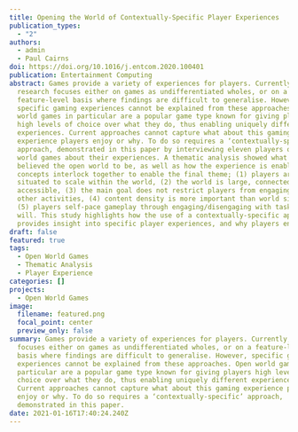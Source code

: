 ```yaml
---
title: Opening the World of Contextually-Specific Player Experiences
publication_types:
  - "2"
authors:
  - admin
  - Paul Cairns
doi: https://doi.org/10.1016/j.entcom.2020.100401
publication: Entertainment Computing
abstract: Games provide a variety of experiences for players. Currently,
  research focuses either on games as undifferentiated wholes, or on a
  feature-level basis where findings are difficult to generalise. However,
  specific gaming experiences cannot be explained from these approaches. Open
  world games in particular are a popular game type known for giving players
  high levels of choice over what they do, thus enabling uniquely different
  experiences. Current approaches cannot capture what about this gaming
  experience players enjoy or why. To do so requires a ‘contextually-specific’
  approach, demonstrated in this paper by interviewing eleven players of open
  world games about their experiences. A thematic analysis showed what they
  believed the open world to be, as well as how the experience is enabled. Five
  concepts interlock together to enable the final theme; (1) players are
  situated to scale within the world, (2) the world is large, connected and
  accessible, (3) the main goal does not restrict players from engaging with
  other activities, (4) content density is more important than world size, and
  (5) players self-pace gameplay through engaging/disengaging with tasks at
  will. This study highlights how the use of a contextually-specific approach
  provides insight into specific player experiences, and why players enjoy them.
draft: false
featured: true
tags:
  - Open World Games
  - Thematic Analysis
  - Player Experience
categories: []
projects:
  - Open World Games
image:
  filename: featured.png
  focal_point: center
  preview_only: false
summary: Games provide a variety of experiences for players. Currently, research
  focuses either on games as undifferentiated wholes, or on a feature-level
  basis where findings are difficult to generalise. However, specific gaming
  experiences cannot be explained from these approaches. Open world games in
  particular are a popular game type known for giving players high levels of
  choice over what they do, thus enabling uniquely different experiences.
  Current approaches cannot capture what about this gaming experience players
  enjoy or why. To do so requires a ‘contextually-specific’ approach,
  demonstrated in this paper.
date: 2021-01-16T17:40:24.240Z
---
```

